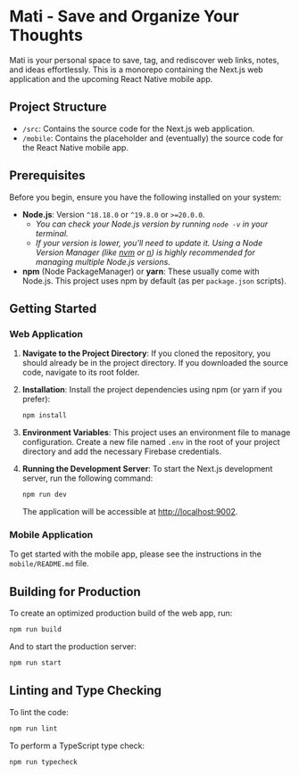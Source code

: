 
# Mati - Save and Organize Your Thoughts

Mati is your personal space to save, tag, and rediscover web links, notes, and ideas effortlessly. This is a monorepo containing the Next.js web application and the upcoming React Native mobile app.

## Project Structure

- `/src`: Contains the source code for the Next.js web application.
- `/mobile`: Contains the placeholder and (eventually) the source code for the React Native mobile app.

## Prerequisites

Before you begin, ensure you have the following installed on your system:

*   **Node.js**: Version `^18.18.0` or `^19.8.0` or `>=20.0.0`.
    *   _You can check your Node.js version by running `node -v` in your terminal._
    *   _If your version is lower, you'll need to update it. Using a Node Version Manager (like [nvm](https://github.com/nvm-sh/nvm) or [n](https://github.com/tj/n)) is highly recommended for managing multiple Node.js versions._
*   **npm** (Node PackageManager) or **yarn**: These usually come with Node.js. This project uses npm by default (as per `package.json` scripts).

## Getting Started

### Web Application

1.  **Navigate to the Project Directory**:
    If you cloned the repository, you should already be in the project directory. If you downloaded the source code, navigate to its root folder.

2.  **Installation**:
    Install the project dependencies using npm (or yarn if you prefer):
    ```bash
    npm install
    ```

3.  **Environment Variables**:
    This project uses an environment file to manage configuration. Create a new file named `.env` in the root of your project directory and add the necessary Firebase credentials.

4.  **Running the Development Server**:
    To start the Next.js development server, run the following command:
    ```bash
    npm run dev
    ```
    The application will be accessible at [http://localhost:9002](http://localhost:9002).

### Mobile Application

To get started with the mobile app, please see the instructions in the `mobile/README.md` file.

## Building for Production

To create an optimized production build of the web app, run:

```bash
npm run build
```

And to start the production server:

```bash
npm run start
```

## Linting and Type Checking

To lint the code:

```bash
npm run lint
```

To perform a TypeScript type check:

```bash
npm run typecheck
```
